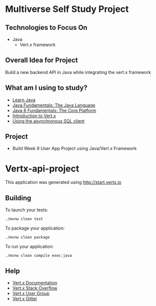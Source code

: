 # Multiverse Self Study Project

## Technologies to Focus On
- Java
  - Vert.x framework
  
## Overall Idea for Project
Build a new backend API in Java while integrating the vert.x framework

## What am I using to study?
- [Learn Java](https://www.codecademy.com/learn/learn-java)
- [Java Fundamentals: The Java Language](https://app.pluralsight.com/library/courses/java-fundamentals-language/table-of-contents)
- [Java 8 Fundamentals: The Core Platform](https://app.pluralsight.com/library/courses/java-fundamentals-core-platform/table-of-contents)
- [Introduction to Vert.x](https://www.youtube.com/watch?v=LsaXy7SRXMY&list=PLkeCJDaCC2ZsnySdg04Aq9D9FpAZY6K5D)
- [Using the asynchronous SQL client](https://vertx.io/blog/using-the-asynchronous-sql-client/)

## Project
- Build Week 9 User App Project using Java/Vert.x Framework

# Vertx-api-project

This application was generated using http://start.vertx.io

## Building

To launch your tests:
```
./mvnw clean test
```

To package your application:
```
./mvnw clean package
```

To run your application:
```
./mvnw clean compile exec:java
```

## Help

* [Vert.x Documentation](https://vertx.io/docs/)
* [Vert.x Stack Overflow](https://stackoverflow.com/questions/tagged/vert.x?sort=newest&pageSize=15)
* [Vert.x User Group](https://groups.google.com/forum/?fromgroups#!forum/vertx)
* [Vert.x Gitter](https://gitter.im/eclipse-vertx/vertx-users)


